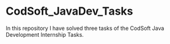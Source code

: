 # CodSoft_JavaDev_Tasks
In this repository I have solved three tasks of the CodSoft Java Development Internship Tasks. 
